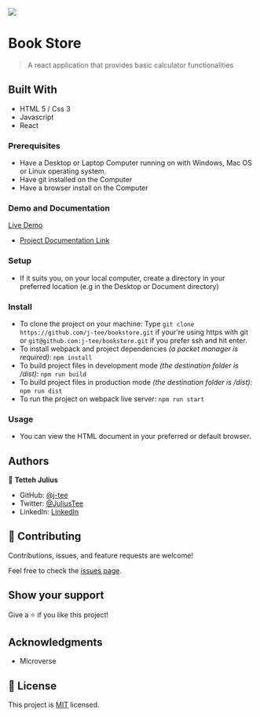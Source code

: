 ![](https://img.shields.io/badge/Microverse-blueviolet)

# Book Store

> A react application that provides basic calculator functionalities


## Built With

- HTML 5 / Css 3
- Javascript
- React

### Prerequisites

- Have a Desktop or Laptop Computer running on with Windows, Mac OS or Linux operating system.
- Have git installed on the Computer
- Have a browser install on the Computer

### Demo and Documentation
[Live Demo](https://j-tee.github.io/bookstore/dist/)
- [Project Documentation Link](https://drive.google.com)

### Setup

- If it suits you, on your local computer, create a directory in your preferred location (e.g in the Desktop or Document directory)

### Install
- To clone the project on your machine: Type `git clone https://github.com/j-tee/bookstore.git` if your're using https with git or `git@github.com:j-tee/bookstore.git` if you prefer ssh and hit enter.
- To install webpack and project dependencies _(a packet manager is required)_:
`npm install`
- To build project files in development mode _(the destination folder is /dist)_:
`npm run build`
- To build project files in production mode _(the destination folder is /dist)_:
`npm run dist`
- To run the project on webpack live server:
`npm run start`
 

### Usage

- You can view the HTML document in your preferred or default browser.


## Authors

👤 **Tetteh Julius**
- GitHub: [@j-tee](https://github.com/j-tee)
- Twitter: [@JuliusTee](https://twitter.com/JuliusTee)
- LinkedIn: [LinkedIn](https://www.linkedin.com/in/julius-tetteh-0121ab7b)


## 🤝 Contributing

Contributions, issues, and feature requests are welcome!

Feel free to check the [issues page](../../issues/).

## Show your support

Give a ⭐️ if you like this project!

## Acknowledgments
- Microverse

## 📝 License

This project is [MIT](./LICENSE) licensed.



